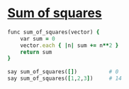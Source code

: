 [1]: http://rosettacode.org/wiki/Sum_of_squares

# [Sum of squares][1]

```ruby
func sum_of_squares(vector) {
    var sum = 0
    vector.each { |n| sum += n**2 }
    return sum
}
 
say sum_of_squares([])          # 0
say sum_of_squares([1,2,3])     # 14
```
